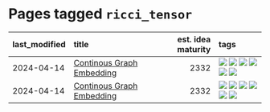 # Pages tagged `ricci_tensor`

|last_modified|title|est. idea maturity|tags
|:---|:---|---:|:---|
|2024-04-14|[Continous Graph Embedding](../semantic_space_geometry.md)|2332|[![](https://img.shields.io/badge/tag-differential_geometry-95bed6)](../tags/differential_geometry.md) [![](https://img.shields.io/badge/tag-experimental-d5ffe)](../tags/experimental.md) [![](https://img.shields.io/badge/tag-gnn-1743a)](../tags/gnn.md) [![](https://img.shields.io/badge/tag-ricci_tensor-c92725)](../tags/ricci_tensor.md) [![](https://img.shields.io/badge/tag-riemannian_geometry-43d799)](../tags/riemannian_geometry.md) [![](https://img.shields.io/badge/tag-topology-d548d8)](../tags/topology.md)|
|2024-04-14|[Continous Graph Embedding](../continuous_graph_embedding.md)|2332|[![](https://img.shields.io/badge/tag-differential_geometry-95bed6)](../tags/differential_geometry.md) [![](https://img.shields.io/badge/tag-experimental-d5ffe)](../tags/experimental.md) [![](https://img.shields.io/badge/tag-gnn-1743a)](../tags/gnn.md) [![](https://img.shields.io/badge/tag-ricci_tensor-c92725)](../tags/ricci_tensor.md) [![](https://img.shields.io/badge/tag-riemannian_geometry-43d799)](../tags/riemannian_geometry.md) [![](https://img.shields.io/badge/tag-topology-d548d8)](../tags/topology.md)|